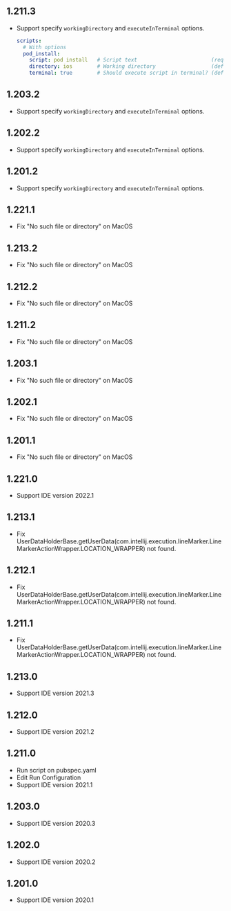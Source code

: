 ## 1.211.3

- Support specify `workingDirectory` and `executeInTerminal` options.
  ```yaml
  scripts:
    # With options
    pod_install:
      script: pod install   # Script text                        (required)
      directory: ios        # Working directory                  (default: <project directory>)
      terminal: true        # Should execute script in terminal? (default: false)
  ```

## 1.203.2

- Support specify `workingDirectory` and `executeInTerminal` options.

## 1.202.2

- Support specify `workingDirectory` and `executeInTerminal` options.

## 1.201.2

- Support specify `workingDirectory` and `executeInTerminal` options.

## 1.221.1

- Fix "No such file or directory" on MacOS

## 1.213.2

- Fix "No such file or directory" on MacOS

## 1.212.2

- Fix "No such file or directory" on MacOS

## 1.211.2

- Fix "No such file or directory" on MacOS

## 1.203.1

- Fix "No such file or directory" on MacOS

## 1.202.1

- Fix "No such file or directory" on MacOS

## 1.201.1

- Fix "No such file or directory" on MacOS

## 1.221.0

- Support IDE version 2022.1

## 1.213.1

- Fix UserDataHolderBase.getUserData(com.intellij.execution.lineMarker.LineMarkerActionWrapper.LOCATION_WRAPPER) not found.

## 1.212.1

- Fix UserDataHolderBase.getUserData(com.intellij.execution.lineMarker.LineMarkerActionWrapper.LOCATION_WRAPPER) not found.

## 1.211.1

- Fix UserDataHolderBase.getUserData(com.intellij.execution.lineMarker.LineMarkerActionWrapper.LOCATION_WRAPPER) not found.

## 1.213.0

- Support IDE version 2021.3

## 1.212.0

- Support IDE version 2021.2

## 1.211.0

- Run script on pubspec.yaml
- Edit Run Configuration
- Support IDE version 2021.1

## 1.203.0

- Support IDE version 2020.3

## 1.202.0

- Support IDE version 2020.2

## 1.201.0

- Support IDE version 2020.1
